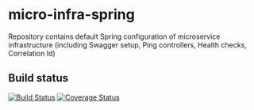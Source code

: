micro-infra-spring
=======================
Repository contains default Spring configuration of microservice infrastructure (including Swagger setup, Ping controllers, Health checks, Correlation Id) 

## Build status
[![Build Status](https://travis-ci.org/microhackaton/micro-infra-spring.svg?branch=master)](https://travis-ci.org/microhackaton/micro-infra-spring) [![Coverage Status](http://img.shields.io/coveralls/microhackaton/micro-infra-spring/master.svg)](https://coveralls.io/r/microhackaton/micro-infra-spring)
